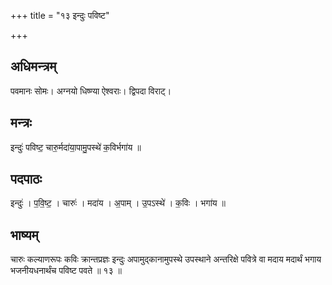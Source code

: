 +++
title = "१३ इन्दुः पविष्ट"

+++
## अधिमन्त्रम्
पवमानः सोमः। अग्नयो धिष्ण्या ऐश्वराः। द्विपदा विराट्।

## मन्त्रः
इन्दुः॑ पविष्ट॒ चारु॒र्मदा॑या॒पामु॒पस्थे॑ क॒विर्भगा॑य ॥

## पदपाठः
इन्दुः॑ । प॒वि॒ष्ट॒ । चारुः॑ । मदा॑य । अ॒पाम् । उ॒पऽस्थे॑ । क॒विः । भगा॑य ॥

## भाष्यम्
चारुः कल्याणरूपः कविः क्रान्तप्रज्ञः इन्दुः अपामुद्कानामुपस्थे उपस्थाने अन्तरिक्षे पवित्रे वा मदाय मदार्थं भगाय भजनीयधनार्थंच पविष्ट पवते ॥ १३ ॥